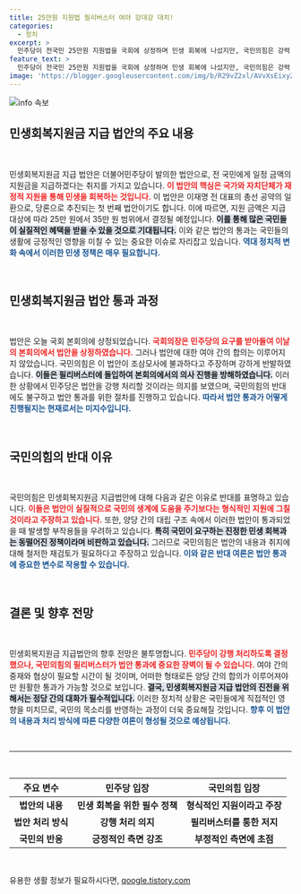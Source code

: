 ```yaml
---
title: 25만원 지원법 필리버스터 여야 강대강 대치!
categories:
  - 정치
excerpt: >
  민주당이 전국민 25만원 지원법을 국회에 상정하며 민생 회복에 나섰지만, 국민의힘은 강력 반발하고 필리버스터로 맞선 상황! 과연 여야의 힘 대결 결과는 어떻게 될까? 클릭하셔서 자세히 알아보세요!
feature_text: >
  민주당이 전국민 25만원 지원법을 국회에 상정하며 민생 회복에 나섰지만, 국민의힘은 강력 반발하고 필리버스터로 맞선 상황! 과연 여야의 힘 대결 결과는 어떻게 될까? 클릭하셔서 자세히 알아보세요!
image: 'https://blogger.googleusercontent.com/img/b/R29vZ2xl/AVvXsEixyZcFfHzMRdzZMjFBmAUKJYCLCGyLL1o632UiGVXcaFdKo_bkvkuCioo0uUKlGfBVcT3P84aROyZIXSBEx3Aw5nCQ3pTgDom1WDC4m8eifvWiAmWEEVb4x6G_l8C0QH225ldMjyaFvpxGEBGNO37VmDTDMHGhJPq73UglMfDca1-0aw/s1600/blogspot.png'
---
```


<p><img src="https://blogger.googleusercontent.com/img/b/R29vZ2xl/AVvXsEixyZcFfHzMRdzZMjFBmAUKJYCLCGyLL1o632UiGVXcaFdKo_bkvkuCioo0uUKlGfBVcT3P84aROyZIXSBEx3Aw5nCQ3pTgDom1WDC4m8eifvWiAmWEEVb4x6G_l8C0QH225ldMjyaFvpxGEBGNO37VmDTDMHGhJPq73UglMfDca1-0aw/s1600/blogspot.png" alt="info 속보" /></p>

<h2 data-ke-size="size26">민생회복지원금 지급 법안의 주요 내용</h2>

<p data-ke-size="size16">&nbsp;</p>

<p>민생회복지원금 지급 법안은 더불어민주당이 발의한 법안으로, 전 국민에게 일정 금액의 지원금을 지급하겠다는 취지를 가지고 있습니다. <b><span style="color: #ee2323;">이 법안의 핵심은 국가와 자치단체가 재정적 지원을 통해 민생을 회복하는 것입니다.</span></b> 이 법안은 이재명 전 대표의 총선 공약의 일환으로, 당론으로 추진되는 첫 번째 법안이기도 합니다. 이에 따르면, 지원 금액은 지급 대상에 따라 25만 원에서 35만 원 범위에서 결정될 예정입니다. <b><span style="background-color: #21538527;">이를 통해 많은 국민들이 실질적인 혜택을 받을 수 있을 것으로 기대됩니다.</span></b> 이와 같은 법안의 통과는 국민들의 생활에 긍정적인 영향을 미칠 수 있는 중요한 이슈로 자리잡고 있습니다. <b><span style="color: #1a5490;">역대 정치적 변화 속에서 이러한 민생 정책은 매우 필요합니다.</span></b></p>

<p data-ke-size="size16">&nbsp;</p>

<h2 data-ke-size="size26">민생회복지원금 법안 통과 과정</h2>

<p data-ke-size="size16">&nbsp;</p>

<p>법안은 오늘 국회 본회의에 상정되었습니다. <b><span style="color: #ee2323;">국회의장은 민주당의 요구를 받아들여 이날의 본회의에서 법안을 상정하였습니다.</span></b> 그러나 법안에 대한 여야 간의 합의는 이루어지지 않았습니다. 국민의힘은 이 법안이 조삼모사에 불과하다고 주장하며 강하게 반발하였습니다. <b><span style="background-color: #21538527;">이들은 필리버스터에 돌입하여 본회의에서의 의사 진행을 방해하였습니다.</span></b> 이러한 상황에서 민주당은 법안을 강행 처리할 것이라는 의지를 보였으며, 국민의힘의 반대에도 불구하고 법안 통과를 위한 절차를 진행하고 있습니다. <b><span style="color: #1a5490;">따라서 법안 통과가 어떻게 진행될지는 현재로서는 미지수입니다.</span></b></p>

<p data-ke-size="size16">&nbsp;</p>

<h2 data-ke-size="size26">국민의힘의 반대 이유</h2>

<p data-ke-size="size16">&nbsp;</p>

<p>국민의힘은 민생회복지원금 지급법안에 대해 다음과 같은 이유로 반대를 표명하고 있습니다. <b><span style="color: #ee2323;">이들은 법안이 실질적으로 국민의 생계에 도움을 주기보다는 형식적인 지원에 그칠 것이라고 주장하고 있습니다.</span></b> 또한, 양당 간의 대립 구조 속에서 이러한 법안이 통과되었을 때 발생할 부작용들을 우려하고 있습니다. <b><span style="background-color: #21538527;">특히 국민이 요구하는 진정한 민생 회복과는 동떨어진 정책이라며 비판하고 있습니다.</span></b> 그러므로 국민의힘은 법안의 내용과 취지에 대해 철저한 재검토가 필요하다고 주장하고 있습니다. <b><span style="color: #1a5490;">이와 같은 반대 여론은 법안 통과에 중요한 변수로 작용할 수 있습니다.</span></b></p>

<p data-ke-size="size16">&nbsp;</p>

<h2 data-ke-size="size26">결론 및 향후 전망</h2>

<p data-ke-size="size16">&nbsp;</p>

<p>민생회복지원금 지급법안의 향후 전망은 불투명합니다. <b><span style="color: #ee2323;">민주당이 강행 처리하도록 결정했으나, 국민의힘의 필리버스터가 법안 통과에 중요한 장벽이 될 수 있습니다.</span></b> 여야 간의 중재와 협상이 필요할 시간이 될 것이며, 어떠한 형태로든 양당 간의 합의가 이루어져야만 원활한 통과가 가능할 것으로 보입니다. <b><span style="background-color: #21538527;">결국, 민생회복지원금 지급 법안의 진전을 위해서는 정당 간의 대화가 필수적입니다.</span></b> 이러한 정치적 상황은 국민들에게 직접적인 영향을 미치므로, 국민의 목소리를 반영하는 과정이 더욱 중요해질 것입니다. <b><span style="color: #1a5490;">향후 이 법안의 내용과 처리 방식에 따른 다양한 여론이 형성될 것으로 예상됩니다.</span></b></p>

<p data-ke-size="size16">&nbsp;</p>

<hr>

<p data-ke-size="size16">&nbsp;</p>

<table style="width: 100%;">
<thead>
<tr>
<th>주요 변수</th>
<th>민주당 입장</th>
<th>국민의힘 입장</th>
</tr>
</thead>
<tbody>
<tr>
<td style="text-align: center; height: 17px;"><b>법안의 내용</b></td>
<td style="text-align: center; height: 17px;"><b>민생 회복을 위한 필수 정책</b></td>
<td style="text-align: center; height: 17px;"><b>형식적인 지원이라고 주장</b></td>
</tr>
<tr>
<td style="text-align: center; height: 17px;"><b>법안 처리 방식</b></td>
<td style="text-align: center; height: 17px;"><b>강행 처리 의지</b></td>
<td style="text-align: center; height: 17px;"><b>필리버스터를 통한 저지</b></td>
</tr>
<tr>
<td style="text-align: center; height: 17px;"><b>국민의 반응</b></td>
<td style="text-align: center; height: 17px;"><b>긍정적인 측면 강조</b></td>
<td style="text-align: center; height: 17px;"><b>부정적인 측면에 초점</b></td>
</tr>
</tbody>
</table>

<p data-ke-size="size16">&nbsp;</p>
유용한 생활 정보가 필요하시다면, <a href="https://qoogle.tistory.com" rel="dofollow">qoogle.tistory.com</a>


